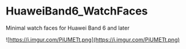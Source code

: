 # HuaweiBand6_WatchFaces
Minimal watch faces for Huawei Band 6 and later

![https://i.imgur.com/PiUMETt.png](https://i.imgur.com/PiUMETt.png)
